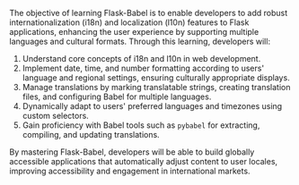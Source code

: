 The objective of learning Flask-Babel is to enable developers to add robust internationalization (i18n) and localization (l10n) features to Flask applications, enhancing the user experience by supporting multiple languages and cultural formats. Through this learning, developers will:

1. Understand core concepts of i18n and l10n in web development.
2. Implement date, time, and number formatting according to users' language and regional settings, ensuring culturally appropriate displays.
3. Manage translations by marking translatable strings, creating translation files, and configuring Babel for multiple languages.
4. Dynamically adapt to users' preferred languages and timezones using custom selectors.
5. Gain proficiency with Babel tools such as `pybabel` for extracting, compiling, and updating translations.

By mastering Flask-Babel, developers will be able to build globally 
accessible applications that automatically adjust content to user locales, 
improving accessibility and engagement in international markets.
